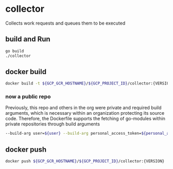 # collector

Collects work requests and queues them to be executed

## build and Run

```bash
go build
./collector
```

## docker build

```bash
docker build -t ${GCP_GCR_HOSTNAME}/${GCP_PROJECT_ID}/collector:{VERSION} -f Dockerfile .
```

### now a public repo

Previously, this repo and others in the org were private and required build arguments, which
is necessary within an organization protecting its source code. Therefore, the Dockerfile
supports the fetching of go-modules within private repositories through build arguments

```bash
--build-arg user=${user} --build-arg personal_access_token=${personal_access_token}
```

## docker push

```bash
docker push ${GCP_GCR_HOSTNAME}/${GCP_PROJECT_ID}/collector:{VERSION}
```
